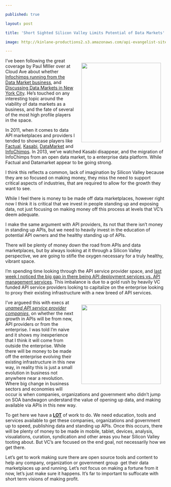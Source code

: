 ---
published: true
layout: post
title: 'Short Sighted Silicon Valley Limits Potential of Data Markets'
image: http://kinlane-productions2.s3.amazonaws.com/api-evangelist-site/blog/data-market-visualization.jpg
---

<p><img style="padding: 15px;" src="https://s3.amazonaws.com/kinlane-productions2/api-evangelist/data-marketplaces/data-market-visualization.jpg" alt="" width="250" align="right" />
<p>I&rsquo;ve been following the great coverage by Paul MIller over at Cloud Ave about whether <a href="http://www.cloudave.com/26791/is-infochimps-running-from-the-data-market-business/">Infochimps running from the Data Market business</a>, and <a href="http://www.cloudave.com/25863/discussing-data-markets-in-new-york-city/">Discussing Data Markets in New York City</a>.  He&rsquo;s touched on any interesting topic around the viability of data markets as a business, and the fate of several of the most high profile players in the space.
<p>In 2011, when it comes to data API marketplaces and providers I tended to showcase players like <a href="http://factual.com">Factual</a>, <a href="http://kasabi.com">Kasabi</a>, <a href="http://datamarket.com/">DataMarket</a> and <a href="http://www.infochimps.com/">InfoChimps</a>.  In 2013, we&rsquo;ve watched Kasabi disappear, and the migration of InfoChimps from an open data market, to a enterprise data platform.  While Factual and Datamarket appear to be going strong.
<p>I think this reflects a common, lack of imagination by Silicon Valley because they are so focused on making money, they miss the need to support critical aspects of industries, that are required to allow for the growth they want to see.
<p>While I feel there is money to be made off data marketplaces, however right now I think it is critical that we invest in people standing up and exposing data, not just focusing on making money off this process at levels that VC&rsquo;s deem adequate.
<p>I make the same argument with API providers, its not that there isn&rsquo;t money in standing up APIs, but we need to heavily invest in the education of potential API owners and the healthy standing up of APIs. &nbsp;
<p>There will be plenty of money down the road from APIs and data marketplaces, but by always looking at it through a Silicon Valley perspective, we are going to stifle the oxygen necessary for a truly healthy, vibrant space.
<p>I&rsquo;m spending time looking through the API service provider space, and <a href="/2013/03/01/api-deployment-as-a-service/">last week I noticed the big gap in there being API deployment services vs. API management services</a>.  This imbalance is due to a gold rush by heavily VC funded API service providers looking to capitalize on the enterprise looking to proxy their existing infrastructure with a new breed of API services.
<p><img style="padding: 15px;" src="https://s3.amazonaws.com/kinlane-productions2/api-evangelist/data-marketplaces/data-markets.jpg" alt="" width="250" align="right" />
<p>I&rsquo;ve argueed this with execs at <em><span style="text-decoration: underline;">unamed&nbsp;API service provider companies</span></em>, on whether the next growth in APIs will be from new, API providers or from the enterprise.   I was told I&rsquo;m naive and it shows my inexperience that I think it will come from outside the enterprise.  While there will be money to be made off the enterprise evolving their existing infrastructure in this new way, in reality this is just a small evolution in business not anywhere near a revolution.  Where big change in business sectors and economies will occur is when companies, organizations and government who didn&rsquo;t jump on SOA bandwagon understand the value of opening up data, and making available via APIs in this new way.
<p>To get here we have a <strong><span style="text-decoration: underline;">LOT</span></strong> of work to do.  We need education, tools and services available to get these companies, organizations and government up to speed, publishing data and standing up APIs.  Once this occurs, there will be plenty of money to be made in mobile, tablet, devices, analysis, visualations, curation, syndication and other areas you hear Silicon Valley tooting about.  But VC&rsquo;s are focused on the end goal, not necessarily how we get there.
<p>Let&rsquo;s get to work making sure there are open source tools and content to help any company, organization or government group &nbsp;get their data marketplaces up and running.  Let&rsquo;s not focus on making a fortune from it now, let&rsquo;s just make sure it happens.  It&rsquo;s far to important to suffocate with short term visions of making profit.

